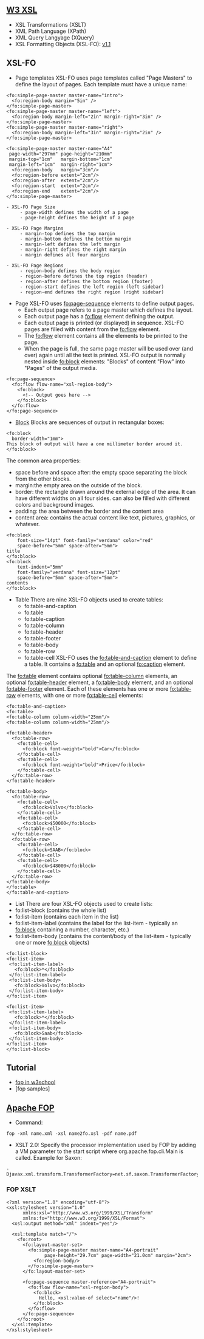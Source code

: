 ## [W3 XSL](https://www.w3.org/Style/XSL/)
- XSL Transformations (XSLT)
- XML Path Language (XPath)
- XML Query Langyage (XQuery)
- XSL Formatting Objects (XSL-FO): [v1.1](https://www.w3.org/Style/XSL/https://www.w3.org/Style/XSL/)

## XSL-FO
- Page templates
XSL-FO uses page templates called "Page Masters" to define the layout of pages. Each template must have a unique name:
```
<fo:simple-page-master master-name="intro">
  <fo:region-body margin="5in" />
</fo:simple-page-master>
<fo:simple-page-master master-name="left">
  <fo:region-body margin-left="2in" margin-right="3in" />
</fo:simple-page-master>
<fo:simple-page-master master-name="right">
  <fo:region-body margin-left="3in" margin-right="2in" />
</fo:simple-page-master>

<fo:simple-page-master master-name="A4"
 page-width="297mm" page-height="210mm"
 margin-top="1cm"   margin-bottom="1cm"
 margin-left="1cm"  margin-right="1cm">
  <fo:region-body   margin="3cm"/>
  <fo:region-before extent="2cm"/>
  <fo:region-after  extent="2cm"/>
  <fo:region-start  extent="2cm"/>
  <fo:region-end    extent="2cm"/>
</fo:simple-page-master>
```

    - XSL-FO Page Size
         - page-width defines the width of a page
         - page-height defines the height of a page

    - XSL-FO Page Margins
         - margin-top defines the top margin
         - margin-bottom defines the bottom margin
         - margin-left defines the left margin
         - margin-right defines the right margin
         - margin defines all four margins

    - XSL-FO Page Regions
         - region-body defines the body region
         - region-before defines the top region (header)
         - region-after defines the bottom region (footer)
         - region-start defines the left region (left sidebar)
         - region-end defines the right region (right sidebar)

- Page
 XSL-FO uses <fo:page-sequence> elements to define output pages.
  - Each output page refers to a page master which defines the layout.
  - Each output page has a <fo:flow> element defining the output.
  - Each output page is printed (or displayed) in sequence.
 XSL-FO pages are filled with content from the <fo:flow> element. 
  - The <fo:flow> element contains all the elements to be printed to the page.
  - When the page is full, the same page master will be used over (and over) again until all the text is printed.
 XSL-FO output is normally nested inside <fo:block> elements: "Blocks" of content "Flow" into "Pages" of the output media.
```
<fo:page-sequence>
  <fo:flow flow-name="xsl-region-body">
    <fo:block>
      <!-- Output goes here -->
    </fo:block>
  </fo:flow>
</fo:page-sequence>
```

- [Block](http://w3schools.sinsixx.com/xslfo/xslfo_blocks.asp.htm)
Blocks are sequences of output in rectangular boxes:
```
<fo:block
  border-width="1mm">
This block of output will have a one millimeter border around it.
</fo:block>
```

The common area properties:
- space before and space after: the empty space separating the block from the other blocks.
- margin:the empty area on the outside of the block. 
- border: the rectangle drawn around the external edge of the area. It can have different widths on all four sides. can also be filled with different colors and background images.
- padding: the area between the border and the content area
- content area: contains the actual content like text, pictures, graphics, or whatever.
```
<fo:block
    font-size="14pt" font-family="verdana" color="red"
    space-before="5mm" space-after="5mm">
title
</fo:block>
<fo:block
    text-indent="5mm"
    font-family="verdana" font-size="12pt"
    space-before="5mm" space-after="5mm">
contents
</fo:block>
```

- Table
There are nine XSL-FO objects used to create tables:
   - fo:table-and-caption
   - fo:table
   - fo:table-caption
   - fo:table-column
   - fo:table-header
   - fo:table-footer
   - fo:table-body
   - fo:table-row
   - fo:table-cell
XSL-FO uses the <fo:table-and-caption> element to define a table. It contains a <fo:table> and an optional <fo:caption> element.

The <fo:table> element contains optional <fo:table-column> elements, an optional <fo:table-header> element, a <fo:table-body> element, and an optional <fo:table-footer> element. Each of these elements has one or more <fo:table-row> elements, with one or more <fo:table-cell> elements:
```
<fo:table-and-caption>
<fo:table>
<fo:table-column column-width="25mm"/>
<fo:table-column column-width="25mm"/>

<fo:table-header>
  <fo:table-row>
    <fo:table-cell>
      <fo:block font-weight="bold">Car</fo:block>
    </fo:table-cell>
    <fo:table-cell>
      <fo:block font-weight="bold">Price</fo:block>
    </fo:table-cell>
  </fo:table-row>
</fo:table-header>

<fo:table-body>
  <fo:table-row>
    <fo:table-cell>
      <fo:block>Volvo</fo:block>
    </fo:table-cell>
    <fo:table-cell>
      <fo:block>$50000</fo:block>
    </fo:table-cell>
  </fo:table-row>
  <fo:table-row>
    <fo:table-cell>
      <fo:block>SAAB</fo:block>
    </fo:table-cell>
    <fo:table-cell>
      <fo:block>$48000</fo:block>
    </fo:table-cell>
  </fo:table-row>
</fo:table-body>
</fo:table>
</fo:table-and-caption>
```
- List
There are four XSL-FO objects used to create lists:
- fo:list-block (contains the whole list)
- fo:list-item (contains each item in the list)
- fo:list-item-label (contains the label for the list-item - typically an <fo:block> containing a number, character, etc.)
- fo:list-item-body (contains the content/body of the list-item - typically one or more <fo:block> objects)
```
<fo:list-block>
<fo:list-item>
 <fo:list-item-label>
   <fo:block>*</fo:block>
 </fo:list-item-label>
 <fo:list-item-body>
   <fo:block>Volvo</fo:block>
 </fo:list-item-body>
</fo:list-item>

<fo:list-item>
 <fo:list-item-label>
   <fo:block>*</fo:block>
 </fo:list-item-label>
 <fo:list-item-body>
   <fo:block>Saab</fo:block>
 </fo:list-item-body>
</fo:list-item>
</fo:list-block>
```
## Tutorial
- [fop in w3school](http://w3schools.sinsixx.com/xslfo/default.asp.htm)
- [fop samples]


## [Apache FOP](https://xmlgraphics.apache.org/fop/)
- Command: 
```
fop -xml name.xml -xsl name2fo.xsl -pdf name.pdf
```
- XSLT 2.0:
Specify the processor implementation used by FOP by adding a VM parameter to the start script where org.apache.fop.cli.Main is called. Example for Saxon:
```
-Djavax.xml.transform.TransformerFactory=net.sf.saxon.TransformerFactoryImpl
```

### FOP XSLT
```
<?xml version="1.0" encoding="utf-8"?>
<xsl:stylesheet version="1.0"
      xmlns:xsl="http://www.w3.org/1999/XSL/Transform"
      xmlns:fo="http://www.w3.org/1999/XSL/Format">
  <xsl:output method="xml" indent="yes"/>
  
  <xsl:template match="/">
    <fo:root>
      <fo:layout-master-set>
        <fo:simple-page-master master-name="A4-portrait"
              page-height="29.7cm" page-width="21.0cm" margin="2cm">
          <fo:region-body/>
        </fo:simple-page-master>
      </fo:layout-master-set>
      
      <fo:page-sequence master-reference="A4-portrait">
        <fo:flow flow-name="xsl-region-body">
          <fo:block>
            Hello, <xsl:value-of select="name"/>!
          </fo:block>
        </fo:flow>
      </fo:page-sequence>
    </fo:root>
  </xsl:template>
</xsl:stylesheet>
```
